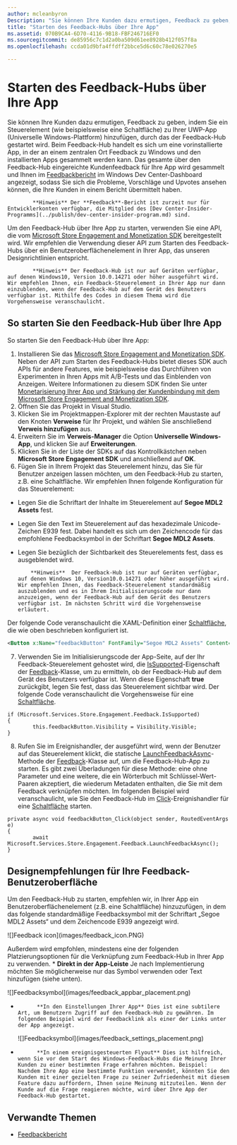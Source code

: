 ```yaml
---
author: mcleanbyron
Description: "Sie können Ihre Kunden dazu ermutigen, Feedback zu geben, indem Sie den Feedback-Hub über Ihre App starten."
title: "Starten des Feedback-Hubs über Ihre App"
ms.assetid: 070B9CA4-6D70-4116-9B18-FBF246716EF0
ms.sourcegitcommit: de85956c7c1d2a0ba509d61ee8928b412f057f8a
ms.openlocfilehash: ccda01d9bfa4ffdff2bbce5d6c60c78e026270e5

---
```


# Starten des Feedback-Hubs über Ihre App

Sie können Ihre Kunden dazu ermutigen, Feedback zu geben, indem Sie ein Steuerelement (wie beispielsweise eine Schaltfläche) zu Ihrer UWP-App (Universelle Windows-Plattform) hinzufügen, durch das der Feedback-Hub gestartet wird. Beim Feedback-Hub handelt es sich um eine vorinstallierte App, in der an einem zentralen Ort Feedback zu Windows und den installierten Apps gesammelt werden kann. Das gesamte über den Feedback-Hub eingereichte Kundenfeedback für Ihre App wird gesammelt und Ihnen im [Feedbackbericht](../publish/feedback-report.md) im Windows Dev Center-Dashboard angezeigt, sodass Sie sich die Probleme, Vorschläge und Upvotes ansehen können, die Ihre Kunden in einem Bericht übermittelt haben.

>
            **Hinweis** Der **Feedback**-Bericht ist zurzeit nur für Entwicklerkonten verfügbar, die Mitglied des [Dev Center-Insider-Programms](../publish/dev-center-insider-program.md) sind. 

Um den Feedback-Hub über Ihre App zu starten, verwenden Sie eine API, die vom [Microsoft Store Engagement and Monetization SDK](http://aka.ms/store-em-sdk) bereitgestellt wird. Wir empfehlen die Verwendung dieser API zum Starten des Feedback-Hubs über ein Benutzeroberflächenelement in Ihrer App, das unseren Designrichtlinien entspricht.

>
            **Hinweis** Der Feedback-Hub ist nur auf Geräten verfügbar, auf denen Windows10, Version 10.0.14271 oder höher ausgeführt wird. Wir empfehlen Ihnen, ein Feedback-Steuerelement in Ihrer App nur dann einzublenden, wenn der Feedback-Hub auf dem Gerät des Benutzers verfügbar ist. Mithilfe des Codes in diesem Thema wird die Vorgehensweise veranschaulicht.

## So starten Sie den Feedback-Hub über Ihre App

So starten Sie den Feedback-Hub über Ihre App:

1. Installieren Sie das [Microsoft Store Engagement and Monetization SDK](http://aka.ms/store-em-sdk). Neben der API zum Starten des Feedback-Hubs bietet dieses SDK auch APIs für andere Features, wie beispielsweise das Durchführen von Experimenten in Ihren Apps mit A/B-Tests und das Einblenden von Anzeigen. Weitere Informationen zu diesem SDK finden Sie unter [Monetarisierung Ihrer App und Stärkung der Kundenbindung mit dem Microsoft Store Engagement and Monetization SDK](monetize-your-app-with-the-microsoft-store-engagement-and-monetization-sdk.md).
2. Öffnen Sie das Projekt in Visual Studio.
3. Klicken Sie im Projektmappen-Explorer mit der rechten Maustaste auf den Knoten **Verweise** für Ihr Projekt, und wählen Sie anschließend **Verweis hinzufügen** aus.
4. Erweitern Sie im **Verweis-Manager** die Option **Universelle Windows-App**, und klicken Sie auf **Erweiterungen**.
5. Klicken Sie in der Liste der SDKs auf das Kontrollkästchen neben **Microsoft Store Engagement SDK** und anschließend auf **OK**.
6. Fügen Sie in Ihrem Projekt das Steuerelement hinzu, das Sie für Benutzer anzeigen lassen möchten, um den Feedback-Hub zu starten, z.B. eine Schaltfläche. Wir empfehlen Ihnen folgende Konfiguration für das Steuerelement:
  * Legen Sie die Schriftart der Inhalte im Steuerelement auf **Segoe MDL2 Assets** fest.
  * Legen Sie den Text im Steuerelement auf das hexadezimale Unicode-Zeichen E939 fest. Dabei handelt es sich um den Zeichencode für das empfohlene Feedbacksymbol in der Schriftart **Segoe MDL2 Assets**.
  * Legen Sie bezüglich der Sichtbarkeit des Steuerelements fest, dass es ausgeblendet wird.

    > 
            **Hinweis**  Der Feedback-Hub ist nur auf Geräten verfügbar, auf denen Windows 10, Version10.0.14271 oder höher ausgeführt wird. Wir empfehlen Ihnen, das Feedback-Steuerelement standardmäßig auszublenden und es in Ihrem Initialisierungscode nur dann anzuzeigen, wenn der Feedback-Hub auf dem Gerät des Benutzers verfügbar ist. Im nächsten Schritt wird die Vorgehensweise erläutert.

  Der folgende Code veranschaulicht die XAML-Definition einer [Schaltfläche](https://msdn.microsoft.com/library/windows/apps/windows.ui.xaml.controls.button.aspx), die wie oben beschrieben konfiguriert ist.
  ```xml
  <Button x:Name="feedbackButton" FontFamily="Segoe MDL2 Assets" Content="&#xE939;" HorizontalAlignment="Left" Margin="138,352,0,0" VerticalAlignment="Top" Visibility="Collapsed"  Click="feedbackButton_Click"/>
  ```
7. Verwenden Sie im Initialisierungscode der App-Seite, auf der Ihr Feedback-Steuerelement gehostet wird, die [IsSupported](https://msdn.microsoft.com/library/windows/apps/microsoft.services.store.engagement.feedback.issupported.aspx)-Eigenschaft der [Feedback](https://msdn.microsoft.com/library/windows/apps/microsoft.services.store.engagement.feedback.aspx)-Klasse, um zu ermitteln, ob der Feedback-Hub auf dem Gerät des Benutzers verfügbar ist. Wenn diese Eigenschaft **true** zurückgibt, legen Sie fest, dass das Steuerelement sichtbar wird. Der folgende Code veranschaulicht die Vorgehensweise für eine [Schaltfläche](https://msdn.microsoft.com/library/windows/apps/windows.ui.xaml.controls.button.aspx).
```CSharp
if (Microsoft.Services.Store.Engagement.Feedback.IsSupported)
{
        this.feedbackButton.Visibility = Visibility.Visible;
}
```
8. Rufen Sie im Ereignishandler, der ausgeführt wird, wenn der Benutzer auf das Steuerelement klickt, die statische [LaunchFeedbackAsync](https://msdn.microsoft.com/library/windows/apps/microsoft.services.store.engagement.feedback.launchfeedbackasync.aspx)-Methode der [Feedback](https://msdn.microsoft.com/library/windows/apps/microsoft.services.store.engagement.feedback.aspx)-Klasse auf, um die Feedback-Hub-App zu starten. Es gibt zwei Überladungen für diese Methode: eine ohne Parameter und eine weitere, die ein Wörterbuch mit Schlüssel-Wert-Paaren akzeptiert, die wiederum Metadaten enthalten, die Sie mit dem Feedback verknüpfen möchten. Im folgenden Beispiel wird veranschaulicht, wie Sie den Feedback-Hub im [Click](https://msdn.microsoft.com/library/windows/apps/windows.ui.xaml.controls.primitives.buttonbase.click.aspx)-Ereignishandler für eine [Schaltfläche](https://msdn.microsoft.com/library/windows/apps/windows.ui.xaml.controls.button.aspx) starten.
```CSharp
private async void feedbackButton_Click(object sender, RoutedEventArgs e)
{
        await Microsoft.Services.Store.Engagement.Feedback.LaunchFeedbackAsync();
}
```

## Designempfehlungen für Ihre Feedback-Benutzeroberfläche

Um den Feedback-Hub zu starten, empfehlen wir, in Ihrer App ein Benutzeroberflächenelement (z.B. eine Schaltfläche) hinzuzufügen, in dem das folgende standardmäßige Feedbacksymbol mit der Schriftart „Segoe MDL2 Assets“ und dem Zeichencode E939 angezeigt wird.

![]Feedback icon](images/feedback_icon.PNG)

Außerdem wird empfohlen, mindestens eine der folgenden Platzierungsoptionen für die Verknüpfung zum Feedback-Hub in Ihrer App zu verwenden.
* 
            **Direkt in der App-Leiste** Je nach Implementierung möchten Sie möglicherweise nur das Symbol verwenden oder Text hinzufügen (siehe unten).

  ![]Feedbacksymbol](images/feedback_appbar_placement.png)

* 
            **In den Einstellungen Ihrer App** Dies ist eine subtilere Art, um Benutzern Zugriff auf den Feedback-Hub zu gewähren. Im folgenden Beispiel wird der Feedbacklink als einer der Links unter der App angezeigt.

  ![]Feedbacksymbol](images/feedback_settings_placement.png)

* 
            **In einem ereignisgesteuerten Flyout** Dies ist hilfreich, wenn Sie vor dem Start des Windows-Feedback-Hubs die Meinung Ihrer Kunden zu einer bestimmten Frage erfahren möchten. Beispiel: Nachdem Ihre App eine bestimmte Funktion verwendet, könnten Sie den Kunden mit einer gezielten Frage zu seiner Zufriedenheit mit diesem Feature dazu auffordern, Ihnen seine Meinung mitzuteilen. Wenn der Kunde auf die Frage reagieren möchte, wird über Ihre App der Feedback-Hub gestartet.


## Verwandte Themen

* [Feedbackbericht](../publish/feedback-report.md)



<!--HONumber=Jun16_HO4-->


